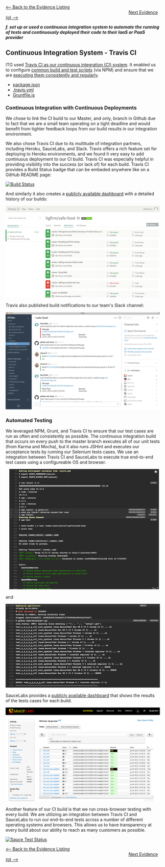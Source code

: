[<-- Back to the Evidence Listing](https://github.com/itgfirm/safe-food/edit/master/Evidence)  &nbsp;&nbsp;&nbsp;&nbsp;&nbsp;&nbsp;&nbsp;&nbsp;&nbsp;&nbsp;&nbsp;&nbsp;&nbsp;&nbsp;&nbsp;&nbsp;&nbsp;&nbsp;&nbsp;&nbsp;&nbsp;&nbsp;&nbsp;&nbsp;&nbsp;&nbsp;&nbsp;&nbsp;&nbsp;&nbsp;&nbsp;&nbsp;&nbsp;&nbsp;&nbsp;&nbsp;&nbsp;&nbsp;&nbsp;&nbsp;&nbsp;&nbsp;&nbsp;&nbsp;&nbsp;&nbsp;&nbsp;&nbsp;&nbsp;&nbsp;&nbsp;&nbsp;&nbsp;&nbsp;&nbsp;&nbsp;&nbsp;&nbsp;&nbsp;&nbsp;&nbsp;&nbsp;&nbsp;&nbsp;&nbsp;&nbsp;&nbsp;&nbsp;&nbsp;&nbsp;&nbsp;&nbsp;&nbsp;&nbsp;&nbsp;&nbsp;&nbsp;&nbsp;&nbsp;&nbsp;&nbsp;&nbsp;&nbsp;&nbsp;&nbsp;&nbsp;&nbsp;&nbsp;&nbsp;&nbsp;&nbsp;&nbsp;&nbsp;&nbsp;&nbsp;&nbsp;&nbsp;&nbsp;&nbsp;&nbsp;&nbsp;&nbsp;[Next Evidence (g) -->](https://github.com/itgfirm/safe-food/edit/master/Evidence/g)

***f. set up or used a continuous integration system to automate the running of tests and continuously deployed their code to their IaaS or PaaS provider***

## Continuous Integration System - Travis CI
ITG used [Travis CI as our continuous integration (CI) system](https://travis-ci.org/itgfirm/safe-food/builds).  It enabled us to configure [common build and test scripts](https://github.com/itgfirm/safe-food/blob/master/package.json) (via NPM) and ensure that we are [executing them consistently and regularly](https://github.com/itgfirm/safe-food/blob/master/.travis.yml).
- [package.json](https://github.com/itgfirm/safe-food/blob/master/package.json)
- [.travis.yml](https://github.com/itgfirm/safe-food/blob/master/.travis.yml)
- [Gruntfile.js](https://github.com/itgfirm/safe-food/blob/master/Gruntfile.js)


### Continuous Integration with Continuous Deployments
We chose to link the CI build to our Master, and only, branch in Github due to fact that we are a small team operating on a tight deadline and would benefit from tighter feedback loops from our build results in our integration environment. 

We also chose Travis CI due to its multitude of integration partners, including Heroku, SauceLabs, and Slack.  Travis offers a rich feature set for deploying to Heroku environments, and we found it very easy to add continuous deployment to our CI build. Travis CI was especially helpful in providing visibility into the success (or lack of) for each build. Travis CI provides a Build Status badge that can be embeded anywhere like on a GitHub README page:

[![Build Status](https://travis-ci.org/itgfirm/safe-food.svg?branch=master)](https://travis-ci.org/itgfirm/safe-food)

And similarly it also creates a [publicly available dashboard](https://travis-ci.org/itgfirm/safe-food/builds) with a detailed history of our builds:

![TravisCI Dasboard Image](https://github.com/itgfirm/safe-food/raw/master/Evidence/f/TravisCI_Build_History.png)

Travis also published build notifications to our team's Slack channel:

![Image of Slack](Slack_Monitoring.png)

### Automated Testing

We leveraged NPM, Grunt, and Travis CI to ensure that our test cases are run as often and consistently as possible. The continuous integration build that occurs on every push to the master branch executes all of our unit tests (from Karma and Mocha), but it also runs JSHint and executes our acceptance tests by running our Selenium tests cases.  We use an integration between Travis CI and SauceLabs to execute true end-to-end test cases using a configureable OS and browser.

![image of travis unit tests](travis_test_execution.png)

and

![image of travis e2e tests](travis_e2e_tests.png)

SauceLabs provides a [publicly available dashboard](https://saucelabs.com/u/itg-gsa-bpa) that shows the results of the tests cases for each build.

![image of SauceLabs tests](SauceLabs_test_execution.png)

Another feature of our CI build is that we run cross-browser testing with every build. We are utilizing an integration between Travis CI and SauceLabs to run our end-to-end tests across a number of different operating systems and browsers.  This allows us to have transparency at every build about our ability to reach as many customers as possible.

[![Sauce Test Status](https://saucelabs.com/browser-matrix/itg-gsa-bpa.svg)](https://saucelabs.com/u/itg-gsa-bpa)

[<-- Back to the Evidence Listing](https://github.com/itgfirm/safe-food/edit/master/Evidence)  &nbsp;&nbsp;&nbsp;&nbsp;&nbsp;&nbsp;&nbsp;&nbsp;&nbsp;&nbsp;&nbsp;&nbsp;&nbsp;&nbsp;&nbsp;&nbsp;&nbsp;&nbsp;&nbsp;&nbsp;&nbsp;&nbsp;&nbsp;&nbsp;&nbsp;&nbsp;&nbsp;&nbsp;&nbsp;&nbsp;&nbsp;&nbsp;&nbsp;&nbsp;&nbsp;&nbsp;&nbsp;&nbsp;&nbsp;&nbsp;&nbsp;&nbsp;&nbsp;&nbsp;&nbsp;&nbsp;&nbsp;&nbsp;&nbsp;&nbsp;&nbsp;&nbsp;&nbsp;&nbsp;&nbsp;&nbsp;&nbsp;&nbsp;&nbsp;&nbsp;&nbsp;&nbsp;&nbsp;&nbsp;&nbsp;&nbsp;&nbsp;&nbsp;&nbsp;&nbsp;&nbsp;&nbsp;&nbsp;&nbsp;&nbsp;&nbsp;&nbsp;&nbsp;&nbsp;&nbsp;&nbsp;&nbsp;&nbsp;&nbsp;&nbsp;&nbsp;&nbsp;&nbsp;&nbsp;&nbsp;&nbsp;&nbsp;&nbsp;&nbsp;&nbsp;&nbsp;&nbsp;&nbsp;&nbsp;&nbsp;&nbsp;&nbsp;[Next Evidence (g) -->](https://github.com/itgfirm/safe-food/edit/master/Evidence/g)
